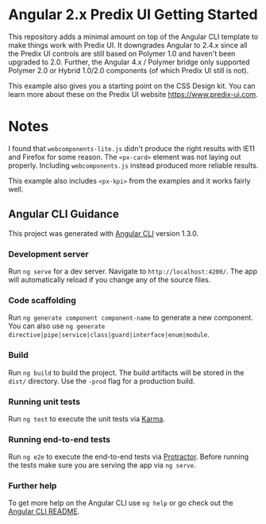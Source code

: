# Angular 2.x Predix UI Getting Started

This repository adds a minimal amount on top of the Angular CLI template to make things work with Predix UI. It
downgrades Angular to 2.4.x since all the Predix UI controls are still based on Polymer 1.0 and haven't been
upgraded to 2.0.  Further, the Angular 4.x / Polymer bridge only supported Polymer 2.0 or Hybrid 1.0/2.0 components
(of which Predix UI still is not).

This example also gives you a starting point on the CSS Design kit.  You can learn more about these on the 
Predix UI website https://www.predix-ui.com.

# Notes

I found that `webcomponents-lite.js` didn't produce the right results with IE11 and
Firefox for some reason. The `<px-card>` element was not laying out properly.
Including `webcomponents.js` instead produced more reliable results.

This example also includes `<px-kpi>` from the examples and it works fairly well.

## Angular CLI Guidance

This project was generated with [Angular CLI](https://github.com/angular/angular-cli) version 1.3.0.

### Development server

Run `ng serve` for a dev server. Navigate to `http://localhost:4200/`. The app will automatically reload if you change any of the source files.

### Code scaffolding

Run `ng generate component component-name` to generate a new component. You can also use `ng generate directive|pipe|service|class|guard|interface|enum|module`.

### Build

Run `ng build` to build the project. The build artifacts will be stored in the `dist/` directory. Use the `-prod` flag for a production build.

### Running unit tests

Run `ng test` to execute the unit tests via [Karma](https://karma-runner.github.io).

### Running end-to-end tests

Run `ng e2e` to execute the end-to-end tests via [Protractor](http://www.protractortest.org/).
Before running the tests make sure you are serving the app via `ng serve`.

### Further help

To get more help on the Angular CLI use `ng help` or go check out the [Angular CLI README](https://github.com/angular/angular-cli/blob/master/README.md).
